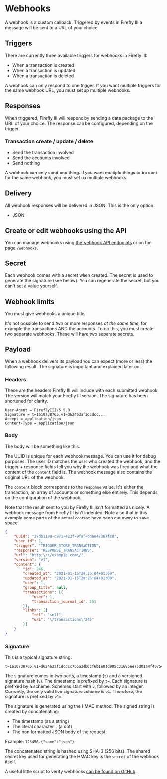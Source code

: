 # Webhooks

A webhook is a custom callback. Triggered by events in Firefly III a message will be sent to a URL of your choice. 

## Triggers

There are currently three available triggers for webhooks in Firefly III:

- When a transaction is created
- When a transaction is updated
- When a transaction is deleted

A webhook can only respond to one trigger. If you want multiple triggers for the same webhook URL, you must set up multiple webhooks.

## Responses

When triggered, Firefly III will respond by sending a data package to the URL of your choice. The response can be configured, depending on the trigger.

### Transaction create / update / delete

- Send the transaction involved
- Send the accounts involved
- Send nothing

A webhook can only send one thing. If you want multiple things to be sent for the same webhook, you must set up multiple webhooks.

## Delivery

All webhook responses will be delivered in JSON. This is the only option:

- JSON

## Create or edit webhooks using the API

You can manage webhooks using [the webhook API endpoints](https://api-docs.firefly-iii.org/#/webhooks) or on the page `/webhooks`.

## Secret

Each webhook comes with a secret when created. The secret is used to generate the signature (see below). You can regenerate the secret, but you can't set a value yourself.

## Webhook limits

You must give webhooks a unique title.

It's not possible to send *two* or more responses *at the same time*, for example the transactions AND the accounts. To do this, you must create two separate webhooks. These will have two separate secrets.

## Payload

When a webhook delivers its payload you can expect (more or less) the following result. The signature is important and explained later on.

### Headers

These are the headers Firefly III will include with each submitted webhook. The version will match your Firefly III version. The signature has been shortened for clarity.

```
User-Agent = FireflyIII/5.5.0
Signature = t=1610738765,v1=d62463af1dcdcc...
Accept = application/json
Content-Type = application/json
```

### Body

The body will be something like this. 

The UUID is unique for each webhook message. You can use it for debug purposes. The user ID matches the user who created the webhook, and the trigger + response fields tell you why the webhook was fired and what the content of the `content` field is. The webhook message also contains the original URL of the webhook.

The `content` block corresponds to the `response` value. It's either the transaction, an array of accounts or something else entirely. This depends on the configuration of the webhook. 

Note that the result sent to you by Firefly III isn't formatted as nicely. A webhook message from Firefly III isn't indented. Note also that in this example some parts of the actual `content` have been cut away to save space.

```json
{
	"uuid": "27db119a-c971-423f-9faf-cdae47367fc8",
	"user_id": 1,
	"trigger": "TRIGGER_STORE_TRANSACTION",
	"response": "RESPONSE_TRANSACTIONS",
	"url": "http:\/\/example.com\/",
	"version": "v1",
	"content": {
		"id": 246,
		"created_at": "2021-01-15T20:26:04+01:00",
		"updated_at": "2021-01-15T20:26:04+01:00",
		"user": 1,
		"group_title": null,
		"transactions": [{
			"user": 1,
			"transaction_journal_id": 251
		}],
		"links": [{
			"rel": "self",
			"uri": "\/transactions\/246"
		}]
	}
}
```


### Signature

This is a typical signature string:

```
t=1610738765,v1=d62463af1dcdcc7b5a2db6cf6b1e01d985c31685ee75d01a4f40754dbb4cf396
```

The signature comes in two parts, a timestamp (`t`) and a versioned signature hash (`v`). The timestamp is prefixed by `t=`. Each signature is prefixed by a scheme. Schemes start with `v`, followed by an integer. Currently, the only valid live signature scheme is `v1`. Therefore, the signature is prefixed by `v1=`.

The signature is generated using the HMAC method. The signed string is created by concatenating:

* The timestamp (as a string)
* The literal character `.` (a dot)
* The non formatted JSON body of the request.

Example: `123456.{"some":"json"}`.

The concatenated string is hashed using SHA-3 (256 bits). The shared secret key used for generating the HMAC key is the `secret` of the webhook itself.

A useful little script to verify webhooks [can be found on GitHub](https://gist.github.com/JC5/b8bedee09a7cb81f55e27149058e8c72).
